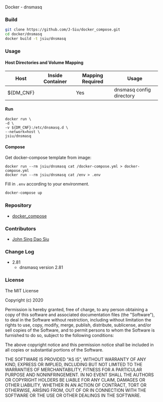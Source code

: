 Docker - dnsmasq

### Build

```sh
git clone https://github.com/J-Siu/docker_compose.git
cd docker/dnsmasq
docker build -t jsiu/dnsmasq
```

### Usage

#### Host Directories and Volume Mapping

Host|Inside Container|Mapping Required|Usage
---|---|---|---
${DM_CNF}||Yes|dnsmasq config directory

#### Run

```docker
docker run \
-d \
-v ${DM_CNF}:/etc/dnsmasq.d \
--network=host \
jsiu/dnsmasq
```

#### Compose

Get docker-compose template from image:

```docker
docker run --rm jsiu/dnsmasq cat /docker-compose.yml > docker-compose.yml
docker run --rm jsiu/dnsmasq cat /env > .env
```

Fill in `.env` according to your environment.

```sh
docker-compose up
```

### Repository

- [docker_compose](https://github.com/J-Siu/docker_compose)

### Contributors

- [John Sing Dao Siu](https://github.com/J-Siu)

### Change Log

- 2.81
  - dnsmasq version 2.81

### License

The MIT License

Copyright (c) 2020

Permission is hereby granted, free of charge, to any person obtaining a copy of this software and associated documentation files (the "Software"), to deal in the Software without restriction, including without limitation the rights to use, copy, modify, merge, publish, distribute, sublicense, and/or sell copies of the Software, and to permit persons to whom the Software is furnished to do so, subject to the following conditions:

The above copyright notice and this permission notice shall be included in all copies or substantial portions of the Software.

THE SOFTWARE IS PROVIDED "AS IS", WITHOUT WARRANTY OF ANY KIND, EXPRESS OR IMPLIED, INCLUDING BUT NOT LIMITED TO THE WARRANTIES OF MERCHANTABILITY, FITNESS FOR A PARTICULAR PURPOSE AND NONINFRINGEMENT. IN NO EVENT SHALL THE AUTHORS OR COPYRIGHT HOLDERS BE LIABLE FOR ANY CLAIM, DAMAGES OR OTHER LIABILITY, WHETHER IN AN ACTION OF CONTRACT, TORT OR OTHERWISE, ARISING FROM, OUT OF OR IN CONNECTION WITH THE SOFTWARE OR THE USE OR OTHER DEALINGS IN THE SOFTWARE.
